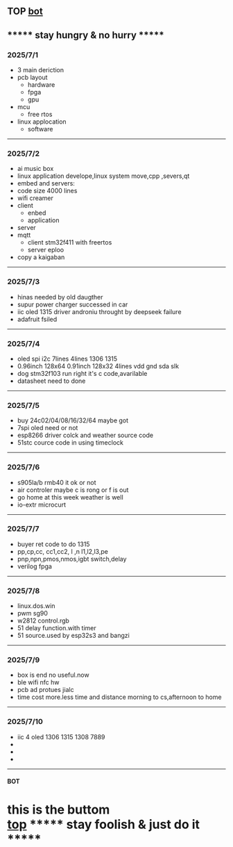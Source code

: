## TOP [bot](#bot)
***** stay hungry & no hurry *****
---
### 2025/7/1
- 3 main deriction 
- pcb layout
  - hardware
  - fpga
  - gpu
- mcu
  - free rtos
- linux applocation
  - software
---
### 2025/7/2
- ai music box
 - linux application develope,linux system move,cpp ,severs,qt
 - embed and servers:
 - code size 4000 lines
- wifi creamer
 - client
   - enbed
   - application
 - server
- mqtt
  - client  stm32f411 with freertos
  - server eploo
- copy a kaigaban
---
### 2025/7/3
- hinas needed by old daugther
- supur power charger successed in car
- iic oled 1315 driver androniu throught by deepseek failure
- adafruit fsiled
---
### 2025/7/4
- oled spi i2c 7lines 4lines 1306 1315
- 0.96inch 128x64 0.91inch 128x32 4lines vdd gnd sda slk
- dog stm32f103 run right it's c code,avarilable
- datasheet need to done
---
### 2025/7/5
- buy 24c02/04/08/16/32/64 maybe got 
- 7spi oled need or not
- esp8266 driver colck and weather source code
- 51stc cource code in using timeclock
---
### 2025/7/6
- s905la/b rmb40 it ok or not
- air controler maybe c is rong or f is out
- go home at this week weather is well
- io-extr microcurt
---
### 2025/7/7
- buyer ret code to do 1315
- pp,cp,cc, cc1,cc2, l ,n l1,l2,l3,pe
- pnp,npn,pmos,nmos,igbt switch,delay
- verilog fpga
---
### 2025/7/8
- linux.dos.win 
- pwm sg90
- w2812 control.rgb
- 51 delay function.with timer
- 51 source.used by esp32s3 and bangzi
---
### 2025/7/9
- box is end no useful.now
- ble wifi nfc hw
- pcb ad protues jialc
- time cost more.less time and distance morning to cs,afternoon to home
---
### 2025/7/10
- iic 4 oled 1306 1315 1308 7889
- 
- 
- 
---
#### BOT    
this is the buttom   
[top](#top)
***** stay foolish & just do it *****
=========
